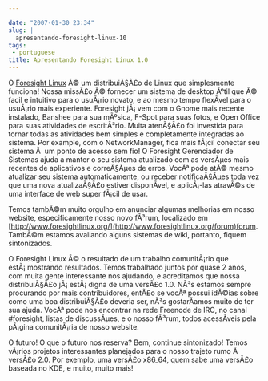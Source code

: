 ```yaml
---

date: "2007-01-30 23:34"
slug: |
  apresentando-foresight-linux-10
tags:
 - portuguese
title: Apresentando Foresight Linux 1.0
---
```


O [Foresight Linux](http://www.foresightlinux.org/) Ã© um distribuiÃ§Ã£o
de Linux que simplesmente funciona! Nossa missÃ£o Ã© fornecer um sistema
de desktop Ãºtil que Ã© facil e intuitivo para o usuÃ¡rio novato, e ao
mesmo tempo flexÃ­vel para o usuÃ¡rio mais experiente. Foresight jÃ¡ vem
com o Gnome mais recente instalado, Banshee para sua mÃºsica, F-Spot
para suas fotos, e Open Office para suas atividades de escritÃ³rio.
Muita atenÃ§Ã£o foi investida para tornar todas as atividades bem
simples e completamente integradas ao sistema. Por example, com o
NetworkManager, fica mais fÃ¡cil conectar seu sistema Ã  um ponto de
acesso sem fio! O Foresight Gerenciador de Sistemas ajuda a manter o seu
sistema atualizado com as versÃµes mais recentes de aplicativos e
correÃ§Ãµes de erros. VocÃª pode atÃ© mesmo atualizar seu sistema
automaticamente, ou receber notificaÃ§Ãµes toda vez que uma nova
atualizaÃ§Ã£o estiver disponÃ­vel, e aplicÃ¡-las atravÃ©s de uma
interface de web super fÃ¡cil de usar.

Temos tambÃ©m muito orgulho em anunciar algumas melhorias em nosso
website, especificamente nosso novo fÃ³rum, localizado em
[http://www.foresightlinux.org/](http://www.foresightlinux.org/forum)forum.
TambÃ©m estamos avaliando alguns sistemas de wiki, portanto, fiquem
sintonizados.

O Foresight Linux Ã© o resultado de um trabalho comunitÃ¡rio que
estÃ¡ mostrando resultados. Temos trabalhado juntos por quase 2 anos,
com muita gente interessante nos ajudando, e acreditamos que nossa
distribuiÃ§Ã£o jÃ¡ estÃ¡ digna de uma versÃ£o 1.0. NÃ³s estamos sempre
procurando por mais contribuidores, entÃ£o se vocÃª possui idÃ©ias sobre
como uma boa distribuiÃ§Ã£o deveria ser, nÃ³s gostarÃ­amos muito de ter
sua ajuda. VocÃª pode nos encontrar na rede Freenode de IRC, no canal
\#foresight, listas de discussÃµes, e o nosso fÃ³rum, todos acessÃ­veis
pela pÃ¡gina comunitÃ¡ria de nosso website.

O futuro! O que o futuro nos reserva? Bem, continue sintonizado! Temos
vÃ¡rios projetos interessantes planejados para o nosso trajeto rumo Ã 
versÃ£o 2.0. Por exemplo, uma versÃ£o x86_64, quem sabe uma versÃ£o
baseada no KDE, e muito, muito mais!
